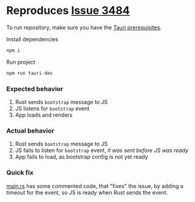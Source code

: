# Reproduces [Issue 3484](https://github.com/tauri-apps/tauri/issues/3484)

To run repository, make sure you have the [Tauri prerequisites](https://tauri.studio/docs/getting-started/prerequisites).

Install dependencies

```bash
npm i
```

Run project

```bash
npm run tauri dev
```

### Expected behavior

1. Rust sends `bootstrap` message to JS
1. JS listens for `bootstrap` event
1. App loads and renders

### Actual behavior

1. Rust sends `bootstrap` message to JS
1. JS fails to listen for `bootstrap` event, _it was sent before JS was ready_
1. App fails to load, as bootstrap config is not yet ready

### Quick fix

[main.rs](./src-tauri/src/main.rs) has some commented code, that "fixes" the issue, by adding a timeout for the event, so JS is ready when Rust sends the event.

